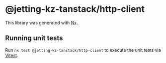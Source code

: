 # @jetting-kz-tanstack/http-client

This library was generated with [Nx](https://nx.dev).

## Running unit tests

Run `nx test @jetting-kz-tanstack/http-client` to execute the unit tests via [Vitest](https://vitest.dev/).
